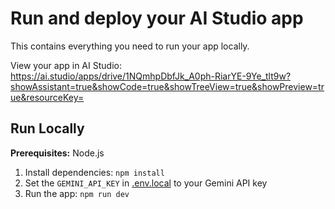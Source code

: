 # Run and deploy your AI Studio app

This contains everything you need to run your app locally.

View your app in AI Studio: https://ai.studio/apps/drive/1NQmhpDbfJk_A0ph-RiarYE-9Ye_tlt9w?showAssistant=true&showCode=true&showTreeView=true&showPreview=true&resourceKey=

## Run Locally

**Prerequisites:**  Node.js


1. Install dependencies:
   `npm install`
2. Set the `GEMINI_API_KEY` in [.env.local](.env.local) to your Gemini API key
3. Run the app:
   `npm run dev`
